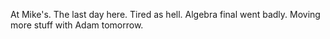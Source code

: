 At Mike's. The last day here. Tired as hell. Algebra final went badly. Moving more stuff with Adam tomorrow.